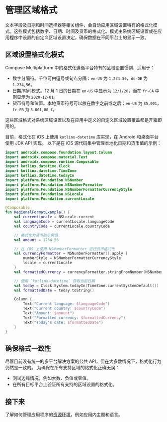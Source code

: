 # 管理区域格式

文本字段及日期和时间选择器等相关组件，会自动应用区域设置特有的格式化模式。这些模式包括数字、日期、时间及货币的格式化。模式由系统区域设置或在应用程序中设置的自定义区域设置决定，确保数据在不同平台上的显示一致。

## 区域设置格式化模式

Compose Multiplatform 中的格式化遵循平台特有的区域设置惯例，适用于：

*   数字分隔符。千位可由逗号或句点分隔：`en-US` 为 `1,234.56`，`de-DE` 为 `1.234,56`。
*   日期/时间模式。12 月 1 日的日期在 `en-US` 中显示为 `12/1/20`，而在 `fr-CA` 中则显示为 `2020-12-01`。
*   货币符号和位置。本地货币符号可以放在数字之前或之后：`en-US` 为 `$5,001`，`fr-FR` 为 `5.001,00 €`。

这些区域格式对系统区域设置以及在应用中定义的自定义区域设置覆盖都是开箱即用的。

目前，格式化在 iOS 上使用 `kotlinx-datetime` 库实现，在 Android 和桌面平台使用 JDK API 实现。
以下是在 iOS 源代码集中管理本地化日期和货币值的示例：

```kotlin
import androidx.compose.foundation.layout.Column
import androidx.compose.material.Text
import androidx.compose.runtime.Composable
import kotlinx.datetime.Clock
import kotlinx.datetime.TimeZone
import kotlinx.datetime.todayIn
import platform.Foundation.NSNumber
import platform.Foundation.NSNumberFormatter
import platform.Foundation.NSNumberFormatterCurrencyStyle
import platform.Foundation.NSLocale
import platform.Foundation.currentLocale

@Composable
fun RegionalFormatExample() {
    val currentLocale = NSLocale.current
    val languageCode = currentLocale.languageCode 
    val countryCode = currentLocale.countryCode 

    // 格式化为货币的示例值
    val amount = 1234.56

    // 在 iOS 上使用 NSNumberFormatter 进行货币格式化
    val currencyFormatter = NSNumberFormatter().apply { 
        numberStyle = NSNumberFormatterCurrencyStyle
        locale = currentLocale
    }
    val formattedCurrency = currencyFormatter.stringFromNumber(NSNumber(amount)) 

    // 使用 `kotlinx-datetime` 获取当前日期
    val today = Clock.System.todayIn(TimeZone.currentSystemDefault())
    val formattedDate = today.toString()

    Column {
        Text("Current language: $languageCode")
        Text("Current country: $countryCode")
        Text("Amount: $amount")
        Text("Formatted currency: $formattedCurrency")
        Text("Today's date: $formattedDate")
    }
}
```

## 确保格式一致性

尽管目前没有统一的多平台解决方案的公共 API，但在大多数情况下，格式化行为仍然是一致的。
为确保在所有支持区域的格式化正确无误：

*   测试边缘情况，例如大数、负值或零值。
*   在所有目标平台上验证所有支持的区域设置的格式化。

## 接下来

了解如何管理应用程序的[资源环境](compose-resource-environment.md)，例如应用内主题和语言。